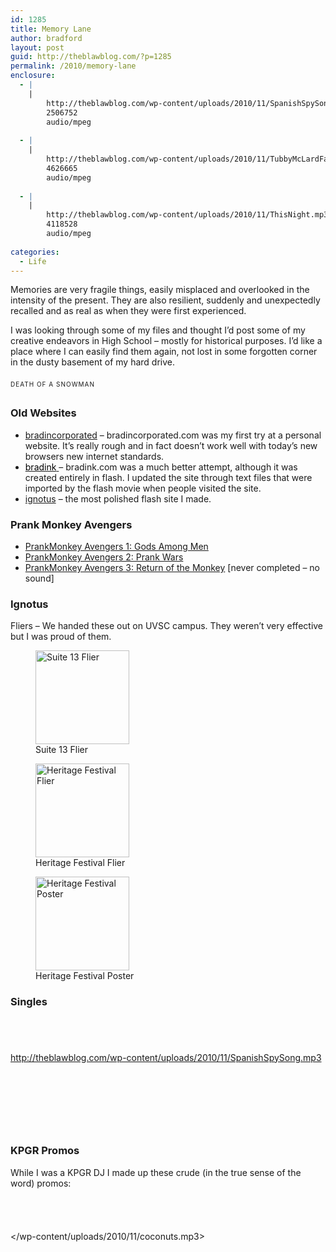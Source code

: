 ```yaml
---
id: 1285
title: Memory Lane
author: bradford
layout: post
guid: http://theblawblog.com/?p=1285
permalink: /2010/memory-lane
enclosure:
  - |
    |
        http://theblawblog.com/wp-content/uploads/2010/11/SpanishSpySong.mp3
        2506752
        audio/mpeg
        
  - |
    |
        http://theblawblog.com/wp-content/uploads/2010/11/TubbyMcLardFatt.mp3
        4626665
        audio/mpeg
        
  - |
    |
        http://theblawblog.com/wp-content/uploads/2010/11/ThisNight.mp3
        4118528
        audio/mpeg
        
categories:
  - Life
---
```

Memories are very fragile things, easily misplaced and overlooked in the intensity of the present. They are also resilient, suddenly and unexpectedly recalled and as real as when they were first experienced.

I was looking through some of my files and thought I’d post some of my creative endeavors in High School – mostly for historical purposes. I’d like a place where I can easily find them again, not lost in some forgotten corner in the dusty basement of my hard drive.  <!--more-->

<span style="font-size: 10px; letter-spacing: 0.1em; line-height: 2.6em; text-transform: uppercase;">Death of a Snowman</span>

<div class="jetpack-video-wrapper">
  <span class='embed-youtube' style='text-align:center; display: block;'></span>
</div>

### Old Websites

  * <a href="/wp-content/static/bradincorporated/" target="_blank">bradincorporated</a> – bradincorporated.com was my first try at a personal website. It’s really rough and in fact doesn’t work well with today’s new browsers new internet standards.
  * <a href="/wp-content/static/bradink/" target="_blank"><span style="color: #000000;">bradink</span> </a>– bradink.com was a much better attempt, although it was created entirely in flash. I updated the site through text files that were imported by the flash movie when people visited the site.
  * <a href="/wp-content/static/ignotus/" target="_blank">ignotus</a> – the most polished flash site I made.

### Prank Monkey Avengers

  * <a href="/wp-content/static/bradincorporated/prankmonkeyavengers.html" target="_blank">PrankMonkey Avengers 1: Gods Among Men</a>
  * <a href="/wp-content/static/bradincorporated/prankwars.htm" target="_blank">PrankMonkey Avengers 2: Prank Wars</a>
  * <a href="/wp-content/static/bradink/pw3.htm" target="_blank">PrankMonkey Avengers 3: Return of the Monkey</a> [never completed – no sound]

### Ignotus

Fliers – We handed these out on UVSC campus. They weren’t very effective but I was proud of them.

<div data-carousel-extra='{"blog_id":1,"permalink":"https:\/\/bradford.la\/2010\/memory-lane","likes_blog_id":59339976}' id='gallery-62' class='gallery galleryid-1285 gallery-columns-3 gallery-size-thumbnail'>
  <figure class='gallery-item'> 
  
  <div class='gallery-icon landscape'>
    <a href='https://bradford.la/2010/memory-lane/ignotus-flier'><img width="150" height="150" src="http://bradford.la/wp-content/uploads/2010/11/ignotus-flier-150x150.jpg" class="attachment-thumbnail" alt="Suite 13 Flier" aria-describedby="gallery-62-1543" data-attachment-id="1543" data-orig-file="http://bradford.la/wp-content/uploads/2010/11/ignotus-flier.jpg" data-orig-size="800,500" data-comments-opened="1" data-image-meta="{&quot;aperture&quot;:&quot;0&quot;,&quot;credit&quot;:&quot;&quot;,&quot;camera&quot;:&quot;&quot;,&quot;caption&quot;:&quot;&quot;,&quot;created_timestamp&quot;:&quot;0&quot;,&quot;copyright&quot;:&quot;&quot;,&quot;focal_length&quot;:&quot;0&quot;,&quot;iso&quot;:&quot;0&quot;,&quot;shutter_speed&quot;:&quot;0&quot;,&quot;title&quot;:&quot;&quot;}" data-image-title="ignotus-flier" data-image-description="" data-medium-file="http://bradford.la/wp-content/uploads/2010/11/ignotus-flier-300x187.jpg" data-large-file="http://bradford.la/wp-content/uploads/2010/11/ignotus-flier.jpg" /></a>
  </div><figcaption class='wp-caption-text gallery-caption' id='gallery-62-1543'> Suite 13 Flier </figcaption></figure><figure class='gallery-item'> 
  
  <div class='gallery-icon landscape'>
    <a href='https://bradford.la/2010/memory-lane/heritage-festival-advert2'><img width="150" height="150" src="http://bradford.la/wp-content/uploads/2010/11/Heritage-Festival-advert2-150x150.jpg" class="attachment-thumbnail" alt="Heritage Festival Flier" aria-describedby="gallery-62-1545" data-attachment-id="1545" data-orig-file="http://bradford.la/wp-content/uploads/2010/11/Heritage-Festival-advert2.jpg" data-orig-size="800,500" data-comments-opened="1" data-image-meta="{&quot;aperture&quot;:&quot;0&quot;,&quot;credit&quot;:&quot;&quot;,&quot;camera&quot;:&quot;&quot;,&quot;caption&quot;:&quot;&quot;,&quot;created_timestamp&quot;:&quot;0&quot;,&quot;copyright&quot;:&quot;&quot;,&quot;focal_length&quot;:&quot;0&quot;,&quot;iso&quot;:&quot;0&quot;,&quot;shutter_speed&quot;:&quot;0&quot;,&quot;title&quot;:&quot;&quot;}" data-image-title="Heritage-Festival-advert2" data-image-description="" data-medium-file="http://bradford.la/wp-content/uploads/2010/11/Heritage-Festival-advert2-300x187.jpg" data-large-file="http://bradford.la/wp-content/uploads/2010/11/Heritage-Festival-advert2.jpg" /></a>
  </div><figcaption class='wp-caption-text gallery-caption' id='gallery-62-1545'> Heritage Festival Flier </figcaption></figure><figure class='gallery-item'> 
  
  <div class='gallery-icon portrait'>
    <a href='https://bradford.la/2010/memory-lane/ignotus-poster'><img width="150" height="150" src="http://bradford.la/wp-content/uploads/2010/11/ignotus-poster-150x150.jpg" class="attachment-thumbnail" alt="Heritage Festival Poster" aria-describedby="gallery-62-1544" data-attachment-id="1544" data-orig-file="http://bradford.la/wp-content/uploads/2010/11/ignotus-poster.jpg" data-orig-size="1701,2200" data-comments-opened="1" data-image-meta="{&quot;aperture&quot;:&quot;0&quot;,&quot;credit&quot;:&quot;&quot;,&quot;camera&quot;:&quot;&quot;,&quot;caption&quot;:&quot;&quot;,&quot;created_timestamp&quot;:&quot;0&quot;,&quot;copyright&quot;:&quot;&quot;,&quot;focal_length&quot;:&quot;0&quot;,&quot;iso&quot;:&quot;0&quot;,&quot;shutter_speed&quot;:&quot;0&quot;,&quot;title&quot;:&quot;&quot;}" data-image-title="ignotus-poster" data-image-description="" data-medium-file="http://bradford.la/wp-content/uploads/2010/11/ignotus-poster-231x300.jpg" data-large-file="http://bradford.la/wp-content/uploads/2010/11/ignotus-poster-791x1024.jpg" /></a>
  </div><figcaption class='wp-caption-text gallery-caption' id='gallery-62-1544'> Heritage Festival Poster </figcaption></figure>
</div>

### Singles<audio class="wp-audio-shortcode" id="audio-1285-3" preload="none" style="width: 100%; visibility: hidden;" controls="controls"><source type="audio/mpeg" src="http://theblawblog.com/wp-content/uploads/2010/11/SpanishSpySong.mp3?_=3" />

<http://theblawblog.com/wp-content/uploads/2010/11/SpanishSpySong.mp3></audio> <audio class="wp-audio-shortcode" id="audio-1285-4" preload="none" style="width: 100%; visibility: hidden;" controls="controls"><source type="audio/mpeg" src="http://theblawblog.com/wp-content/uploads/2010/11/TubbyMcLardFatt.mp3?_=4" /><http://theblawblog.com/wp-content/uploads/2010/11/TubbyMcLardFatt.mp3></audio> <audio class="wp-audio-shortcode" id="audio-1285-5" preload="none" style="width: 100%; visibility: hidden;" controls="controls"><source type="audio/mpeg" src="http://theblawblog.com/wp-content/uploads/2010/11/ThisNight.mp3?_=5" /><http://theblawblog.com/wp-content/uploads/2010/11/ThisNight.mp3></audio> 

### KPGR Promos

While I was a KPGR DJ I made up these crude (in the true sense of the word) promos:<audio class="wp-audio-shortcode" id="audio-1285-6" preload="none" style="width: 100%; visibility: hidden;" controls="controls"><source type="audio/mpeg" src="/wp-content/uploads/2010/11/coconuts.mp3?_=6" />

</wp-content/uploads/2010/11/coconuts.mp3></audio> <audio class="wp-audio-shortcode" id="audio-1285-7" preload="none" style="width: 100%; visibility: hidden;" controls="controls"><source type="audio/mpeg" src="/wp-content/uploads/2010/11/cletus.mp3?_=7" /></wp-content/uploads/2010/11/cletus.mp3></audio> <audio class="wp-audio-shortcode" id="audio-1285-8" preload="none" style="width: 100%; visibility: hidden;" controls="controls"><source type="audio/mpeg" src="/wp-content/uploads/2010/11/awesoma-powa-KPIG.mp3?_=8" /></wp-content/uploads/2010/11/awesoma-powa-KPIG.mp3></audio> <audio class="wp-audio-shortcode" id="audio-1285-9" preload="none" style="width: 100%; visibility: hidden;" controls="controls"><source type="audio/mpeg" src="/wp-content/uploads/2010/11/taste-like.mp3?_=9" /></wp-content/uploads/2010/11/taste-like.mp3></audio> <audio class="wp-audio-shortcode" id="audio-1285-10" preload="none" style="width: 100%; visibility: hidden;" controls="controls"><source type="audio/mpeg" src="/wp-content/uploads/2010/11/most-annoying-pig.mp3?_=10" /></wp-content/uploads/2010/11/most-annoying-pig.mp3></audio> <audio class="wp-audio-shortcode" id="audio-1285-11" preload="none" style="width: 100%; visibility: hidden;" controls="controls"><source type="audio/mpeg" src="/wp-content/uploads/2010/11/KPIG.mp3?_=11" /></wp-content/uploads/2010/11/KPIG.mp3></audio> <audio class="wp-audio-shortcode" id="audio-1285-12" preload="none" style="width: 100%; visibility: hidden;" controls="controls"><source type="audio/mpeg" src="/wp-content/uploads/2010/11/KPGR-stereo.mp3?_=12" /></wp-content/uploads/2010/11/KPGR-stereo.mp3></audio> <audio class="wp-audio-shortcode" id="audio-1285-13" preload="none" style="width: 100%; visibility: hidden;" controls="controls"><source type="audio/mpeg" src="/wp-content/uploads/2010/11/KPGR-echo.mp3?_=13" /></wp-content/uploads/2010/11/KPGR-echo.mp3></audio>